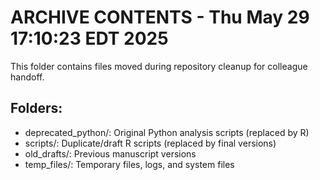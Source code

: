 ARCHIVE CONTENTS - Thu May 29 17:10:23 EDT 2025
=========================

This folder contains files moved during repository cleanup for colleague handoff.

## Folders:
- deprecated_python/: Original Python analysis scripts (replaced by R)
- scripts/: Duplicate/draft R scripts (replaced by final versions)
- old_drafts/: Previous manuscript versions
- temp_files/: Temporary files, logs, and system files
